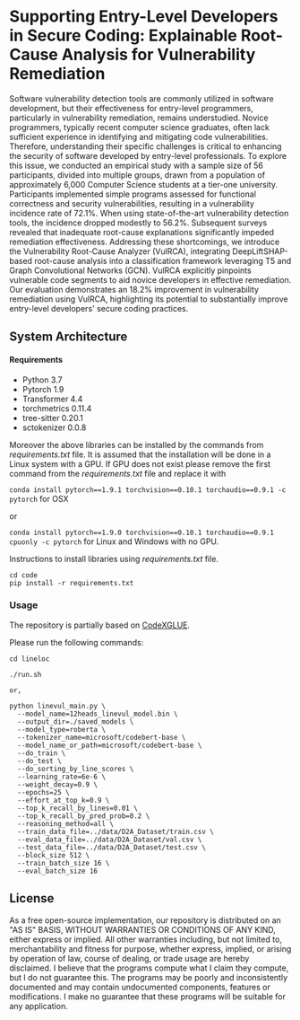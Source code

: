 

# Supporting Entry-Level Developers in Secure Coding: Explainable Root-Cause Analysis for Vulnerability Remediation

Software vulnerability detection tools are commonly utilized in software development, but their effectiveness for entry-level programmers, particularly in vulnerability remediation, remains understudied. Novice programmers, typically recent computer science graduates, often lack sufficient experience in identifying and mitigating code vulnerabilities. Therefore, understanding their specific challenges is critical to enhancing the security of software developed by entry-level professionals. To explore this issue, we conducted an empirical study with a sample size of 56 participants, divided into multiple groups, drawn from a population of approximately 6,000 Computer Science students at a tier-one university. Participants implemented simple programs assessed for functional correctness and security vulnerabilities, resulting in a vulnerability incidence rate of 72.1%. When using state-of-the-art vulnerability detection tools, the incidence dropped modestly to 56.2%. Subsequent surveys revealed that inadequate root-cause explanations significantly impeded remediation effectiveness. Addressing these shortcomings, we introduce the Vulnerability Root-Cause Analyzer (VulRCA), integrating DeepLiftSHAP-based root-cause analysis into a classification framework leveraging T5 and Graph Convolutional Networks (GCN). VulRCA explicitly pinpoints vulnerable code segments to aid novice developers in effective remediation. Our evaluation demonstrates an  18.2% improvement in vulnerability remediation using VulRCA, highlighting its potential to substantially improve entry-level developers' secure coding practices.

## System Architecture



#### Requirements
- Python 	3.7
- Pytorch 	1.9 
- Transformer 	4.4
- torchmetrics 0.11.4
- tree-sitter 0.20.1
- sctokenizer 0.0.8

Moreover the above libraries can be installed by the commands from *requirements.txt* file. It is assumed that the installation will be done in a Linux system with a GPU. If GPU does not exist please remove the first command from the *requirements.txt*  file and replace it with 

`conda install pytorch==1.9.1 torchvision==0.10.1 torchaudio==0.9.1 -c pytorch` for OSX

or 


`conda install pytorch==1.9.0 torchvision==0.10.1 torchaudio==0.9.1 cpuonly -c pytorch` for Linux and Windows with no GPU.

Instructions to install libraries using *requirements.txt* file.

```shell
cd code 
pip install -r requirements.txt
```


### Usage
The repository is partially based on [CodeXGLUE](https://github.com/microsoft/CodeXGLUE/tree/main/Code-Code/Defect-detection).





Please run the following commands:

```shell
cd lineloc

./run.sh

or,

python linevul_main.py \
  --model_name=12heads_linevul_model.bin \
  --output_dir=./saved_models \
  --model_type=roberta \
  --tokenizer_name=microsoft/codebert-base \
  --model_name_or_path=microsoft/codebert-base \
  --do_train \
  --do_test \
  --do_sorting_by_line_scores \
  --learning_rate=6e-6 \
  --weight_decay=0.9 \
  --epochs=25 \
  --effort_at_top_k=0.9 \
  --top_k_recall_by_lines=0.01 \
  --top_k_recall_by_pred_prob=0.2 \
  --reasoning_method=all \
  --train_data_file=../data/D2A_Dataset/train.csv \
  --eval_data_file=../data/D2A_Dataset/val.csv \
  --test_data_file=../data/D2A_Dataset/test.csv \
  --block_size 512 \
  --train_batch_size 16 \
  --eval_batch_size 16 

```





## License
As a free open-source implementation, our repository is distributed on an "AS IS" BASIS, WITHOUT WARRANTIES OR CONDITIONS OF ANY KIND, either express or implied. All other warranties including, but not limited to, merchantability and fitness for purpose, whether express, implied, or arising by operation of law, course of dealing, or trade usage are hereby disclaimed. I believe that the programs compute what I claim they compute, but I do not guarantee this. The programs may be poorly and inconsistently documented and may contain undocumented components, features or modifications. I make no guarantee that these programs will be suitable for any application.
